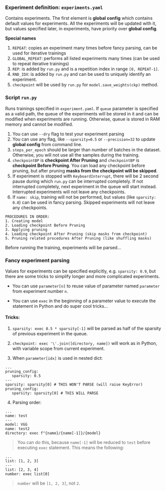 ### Experiment definition: `experiments.yaml`

Contains experiments. The first element is **global config** which contains default values for experiments. All the
experiments will be updated with it, but values specified later, in experiments, have priority over **global config**.

**Special names**

1. `REPEAT`: copies an experiment many times before fancy parsing, can be used for iterative trainings
2. `GLOBAL_REPEAT`: performs all listed experiments many times (can be used to repeat iterative trainings)
3. `REP`: is added by `run.py` and is a repetition index in range `[0, REPEAT-1]`.
4. `RND_IDX`: is added by `run.py` and can be used to uniquely identify an experiment.
5. `checkpoint` will be used by `run.py` for `model.save_weights(ckp)` method.

### Script `run.py`

Runs trainings specified in `experiment.yaml`. If `queue` parameter is specified as a valid path, the queue of the
experiments will be stored in it and can be modified when experiments are running. Otherwise, queue is stored in RAM
memory and cannot be modified.

1. You can use `--dry` flag to test your experiment parsing
2. You can use any flag, like `--sparsity=0.5` or `--precision=32` to update **global config** from command line.
3. `steps_per_epoch` should be larger than number of batches in the dataset. Otherwise, you will not use all the samples
   during the training.
4. `checkpointBP` is **checkpoint After Pruning** and `checkpointBP` is **checkpoint Before Pruning**. You can load any
   checkpoint before pruning, but after pruning **masks from the checkpoint will be skipped**.
5. If experiment is stopped with `KeyboardInterrupt`, there will be 2 second pause during which `run.py` can be
   interrupted completely. If not interrupted completely, next experiment in the queue will start instead. Interrupted
   experiments will not leave any checkpoints.
6. If `name: skip`, training will not be performed, but values (like `sparsity: 0.0`) can be used in fancy parsing.
   Skipped experiments will not leave any checkpoints.

```
PROCEDURES IN ORDER:
1. Creating model
2. Loading checkpoint Before Pruning
3. Applying pruning
4. Loading checkpoint After Pruning (skip masks from checkpoint)
5. Pruning related procedures After Pruning (like shuffling masks)
```

Before running the training, experiments will be parsed...

### Fancy experiment parsing

Values for experiments can be specified explicitly, e.g. `sparsity: 0.9`, but there are some tricks to simplify longer
and more complicated experiments.

* You can use `parameter[n]` to reuse value of parameter named `parameter` from experiment number `n`.

* You can use `exec` in the beginning of a parameter value to execute the statement in Python and do super cool
  tricks...

#### Tricks:

1. `sparsity: exec 0.5 * sparsity[-1]` will be parsed as half of the sparsity of previous experiment in the queue.

2. `checkpoint: exec '\'.join([directory, name])` will work as in Python, with variable scope from current experiment.

3. When `parameter[idx]` is used in nested dict:

```
...
pruning_config:
   sparsity: 0.5
---
sparsity: sparsity[0] # THIS WON'T PARSE (will raise KeyError)
pruning_config:
   sparsity: sparsity[0] # THIS WILL PARSE
```

4. Parsing order:

```
...
name: test
---
model: VGG
name: test2
directory: exec f"{name}/{name[-1]}/{model}
```

> You can do this, because `name[-1]` will be reduced to `test` before executing `exec` statement. This means the following:

```
...
list: [1, 2, 3]
---
list: [2, 3, 4]
number: exec list[0]
```

> `number` will be `[1, 2, 3]`, not `2`.
